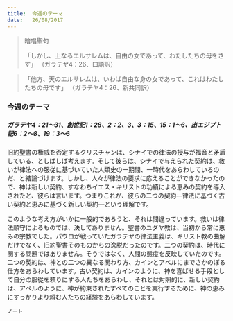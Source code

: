 ```yaml
---
title:  今週のテーマ
date:   26/08/2017
---
```


> <p>暗唱聖句</p>
> 「しかし、上なるエルサレムは、自由の女であって、わたしたちの母をさす」 （ガラテヤ4：26、口語訳）

> <p></p>
> 「他方、天のエルサレムは、いわば自由な身の女であって、これはわたしたちの母です」 （ガラテヤ4：26、新共同訳）

### 今週のテーマ

##### ガラテヤ4：21～31、創世記1：28、2：2、3、3：15、15：1～6、出エジプト記6：2～8、19：3～6

旧約聖書の権威を否定するクリスチャンは、シナイでの律法の授与が福音と矛盾している、としばしば考えます。そして彼らは、シナイで与えられた契約は、救いが律法への服従に基づいていた人類史の一期間、一時代をあらわしているのだ、と結論づけます。しかし、人々が律法の要求に応えることができなかったので、神は新しい契約、すなわちイエス・キリストの功績による恵みの契約を導入されたと、彼らは言います。つまりこれが、彼らの二つの契約―律法に基づく古い契約と恵みに基づく新しい契約―という理解です。

このような考え方がいかに一般的であろうと、それは間違っています。救いは律法順守によるものでは、決してありません。聖書のユダヤ教は、当初から常に恵みの宗教でした。パウロが戦っていたガラテヤの律法主義は、キリスト教の曲解だけでなく、旧約聖書そのものからの逸脱だったのです。二つの契約は、時代に関する問題ではありません。そうではなく、人間の態度を反映していたのです。二つの契約は、神との二つの異なる関わり方、カインとアベルにまでさかのぼる仕方をあらわしています。古い契約は、カインのように、神を喜ばせる手段として自分の服従を頼りにする人たちをあらわし、それとは対照的に、新しい契約は、アベルのように、神が約束されたすべてのことを実行するために、神の恵みにすっかりより頼む人たちの経験をあらわしています。

`ノート`

